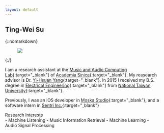 ```yaml
---
layout: default
---
```


<div class="pretty-links">

## Ting-Wei Su


{::nomarkdown} 
<figure class="site-profile">
    <img src="{{ site.baseurl }}/assets/img/Ting-Wei_Su.jpg">
</figure>
{:/}

I am a research assistant at the [Music and Audio Computing Lab](http://mac.citi.sinica.edu.tw){:target="_blank"} of [Academia Sinica](https://www.sinica.edu.tw){:target="_blank"}.
My reasearch advisor is Dr. [Yi-Hsuan Yang](http://mac.citi.sinica.edu.tw/~yang/){:target="_blank"}.
In 2015 I received my B.S. degree in [Electrical Engineering](https://web.ee.ntu.edu.tw/){:target="_blank"} from [National Taiwan University](http://www.ntu.edu.tw){:target="_blank"}.

Previously, I was an iOS developer in [Moska Studio](http://www.moskastudio.tw/){:target="_blank"}, and a software intern in [Sentri Inc.](http://sentri.me/){:target="_blank"}

<!-- #### This site is still under construction... -->


<div class="lead lead-about">Research Interests
</div>
- Machine Listening
- Music Information Retrieval
- Machine Learning
- Audio Signal Processing

<!-- Neve aethere orbe hic *virginis trunco* in spreto diuque latarumque, mea? Ultima
sulcum antris conlapsosque potiere curvat Phasias superas adpulit vertex est
Elei est fumificisque, puniceo? Et dulcis me Argo precibus: haec blanditiae
[candida](http://murmure.org/.html). -->

</div>